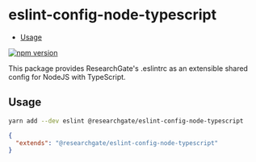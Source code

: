 # eslint-config-node-typescript

<!-- START doctoc generated TOC please keep comment here to allow auto update -->
<!-- DON'T EDIT THIS SECTION, INSTEAD RE-RUN doctoc TO UPDATE -->

- [Usage](#usage)

<!-- END doctoc generated TOC please keep comment here to allow auto update -->

[![npm version](https://img.shields.io/npm/v/@researchgate/eslint-config-node-typescript.svg)](https://www.npmjs.com/package/@researchgate/eslint-config-node-typescript)

This package provides ResearchGate's .eslintrc as an extensible shared config
for NodeJS with TypeScript.

## Usage

```bash
yarn add --dev eslint @researchgate/eslint-config-node-typescript
```

```json
{
  "extends": "@researchgate/eslint-config-node-typescript"
}
```
